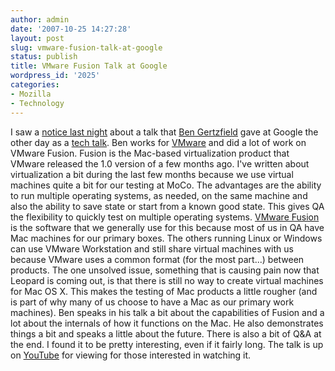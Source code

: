 ```yaml
---
author: admin
date: '2007-10-25 14:27:28'
layout: post
slug: vmware-fusion-talk-at-google
status: publish
title: VMware Fusion Talk at Google
wordpress_id: '2025'
categories:
- Mozilla
- Technology
---
```


I saw a [notice last
night](http://infusion.vox.com/library/post/google-tech-talk-inside-vmware-fusion.html)
about a talk that [Ben Gertzfield](http://infusion.vox.com/) gave at
Google the other day as a [tech
talk](http://www.youtube.com/user/googletechtalks). Ben works for
[VMware](http://www.vmware.com) and did a lot of work on VMware Fusion.
Fusion is the Mac-based virtualization product that VMware released the
1.0 version of a few months ago. I've written about virtualization a bit
during the last few months because we use virtual machines quite a bit
for our testing at MoCo. The advantages are the ability to run multiple
operating systems, as needed, on the same machine and also the ability
to save state or start from a known good state. This gives QA the
flexibility to quickly test on multiple operating systems. [VMware
Fusion](http://www.vmware.com/products/fusion/) is the software that we
generally use for this because most of us in QA have Mac machines for
our primary boxes. The others running Linux or Windows can use VMware
Workstation and still share virtual machines with us because VMware uses
a common format (for the most part...) between products. The one
unsolved issue, something that is causing pain now that Leopard is
coming out, is that there is still no way to create virtual machines for
Mac OS X. This makes the testing of Mac products a little rougher (and
is part of why many of us choose to have a Mac as our primary work
machines). Ben speaks in his talk a bit about the capabilities of Fusion
and a lot about the internals of how it functions on the Mac. He also
demonstrates things a bit and speaks a little about the future. There is
also a bit of Q&A at the end. I found it to be pretty interesting, even
if it fairly long. The talk is up on
[YouTube](http://www.youtube.com/watch?v=QJPq_8ULpRg) for viewing for
those interested in watching it.
